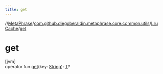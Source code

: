 ```yaml
---
title: get
---
```

//[MetaPhrase](../../../index.html)/[com.github.diegoberaldin.metaphrase.core.common.utils](../index.html)/[LruCache](index.html)/[get](get.html)



# get



[jvm]\
operator fun [get](get.html)(key: [String](https://kotlinlang.org/api/latest/jvm/stdlib/kotlin/-string/index.html)): [T](index.html)?




